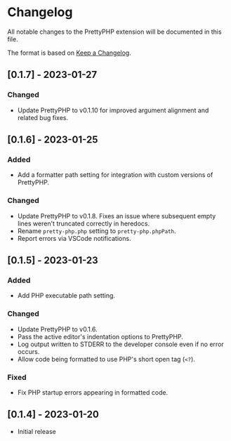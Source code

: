 # Changelog

All notable changes to the PrettyPHP extension will be documented in this file.

The format is based on [Keep a Changelog](https://keepachangelog.com/en/1.0.0/).

## [0.1.7] - 2023-01-27

### Changed

- Update PrettyPHP to v0.1.10 for improved argument alignment and related bug fixes.

## [0.1.6] - 2023-01-25

### Added

- Add a formatter path setting for integration with custom versions of PrettyPHP.

### Changed

- Update PrettyPHP to v0.1.8. Fixes an issue where subsequent empty lines weren't truncated correctly in heredocs.
- Rename `pretty-php.php` setting to `pretty-php.phpPath`.
- Report errors via VSCode notifications.

## [0.1.5] - 2023-01-23

### Added

- Add PHP executable path setting.

### Changed

- Update PrettyPHP to v0.1.6.
- Pass the active editor's indentation options to PrettyPHP.
- Log output written to STDERR to the developer console even if no error occurs.
- Allow code being formatted to use PHP's short open tag (`<?`).

### Fixed

- Fix PHP startup errors appearing in formatted code.

## [0.1.4] - 2023-01-20

- Initial release

